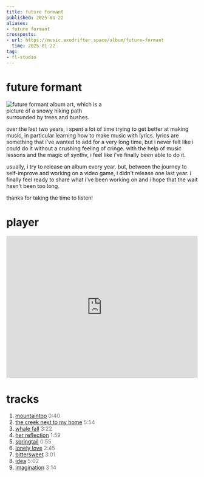 ```yaml
---
title: future formant
published: 2025-01-22
aliases:
- future formant
crossposts:
- url: https://music.exodrifter.space/album/future-formant
  time: 2025-01-22
tag:
- fl-studio
---
```


# future formant

<div style="width: 50%;">

![future formant album art, which is a picture of a snowy hiking path surrounded by trees and bushes.](../cascade/cover.png)

</div>

over the last two years, i spent a lot of time trying to get better at making music, in particular learning how to make music with lyrics. lyrics are something that i've wanted to add for a very long time, but i never felt like i could do it without a crushing feeling of cringe. with the help of music lessons and the magic of synthv, i feel like i've finally been able to do it.

usually, i try to release an album every year. but, between the journey to self-improve and working on a video game, i didn't release one last year. i finally feel ready to share what i've been working on and i hope that the wait hasn't been too long.

thanks for taking the time to listen!

# player

<iframe style="border: 0; width: 100%; max-width: 700px; height: 373px;" src="https://bandcamp.com/EmbeddedPlayer/album=253081176/size=large/bgcol=333333/linkcol=0f91ff/artwork=none/transparent=true/" seamless><a href="https://music.exodrifter.space/album/future-formant">future formant by exodrifter</a></iframe>

# tracks

1. [mountaintop](mountaintop.md) <span style="opacity:0.6">0:40</span>
2. [the creek next to my home](the-creek-next-to-my-home.md) <span style="opacity:0.6">5:54</span>
3. [whale fall](whale-fall.md) <span style="opacity:0.6">3:22</span>
4. [her reflection](her-reflection.md) <span style="opacity:0.6">1:59</span>
5. [springtail](springtail.md) <span style="opacity:0.6">0:55</span>
6. [lonely love](lonely-love.md) <span style="opacity:0.6">2:45</span>
7. [bittersweet](bittersweet.md) <span style="opacity:0.6">3:01</span>
8. [idea](idea.md) <span style="opacity:0.6">5:02</span>
9. [imagination](imagination.md) <span style="opacity:0.6">3:14</span>

